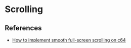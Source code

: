 # Scrolling

## References

- [How to implement smooth full-screen scrolling on c64](http://1amstudios.com/2014/12/07/c64-smooth-scrolling/)
